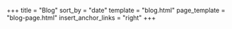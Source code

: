+++
title = "Blog"
sort_by = "date"
template = "blog.html"
page_template = "blog-page.html"
insert_anchor_links = "right"
+++
